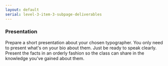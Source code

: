 ```yaml
---
layout: default
serial: level-3-item-3-subpage-deliverables
---
```

### Presentation

Prepare a short presentation about your chosen typographer. You only need to present what's on your bio about them. Just be ready to speak clearly. Present the facts in an orderly fashion so the class can share in the knowledge you've gained about them.